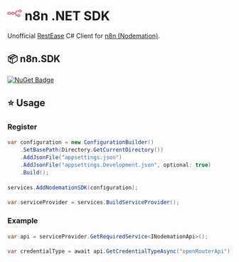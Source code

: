 ﻿# ![Logo](./resources/n8n_32x32.png) n8n .NET SDK
Unofficial [RestEase](https://github.com/canton7/RestEase) C# Client for [n8n (Nodemation)](https://n8n.io).

## 📦 n8n.SDK
[![NuGet Badge](https://img.shields.io/nuget/v/n8n.SDK)](https://www.nuget.org/packages/n8n.SDK)<br>

## ⭐ Usage

### Register

``` c#
var configuration = new ConfigurationBuilder()
    .SetBasePath(Directory.GetCurrentDirectory())
    .AddJsonFile("appsettings.json")
    .AddJsonFile("appsettings.Development.json", optional: true)
    .Build();

services.AddNodemationSDK(configuration);

var serviceProvider = services.BuildServiceProvider();
```

### Example

``` c#
var api = serviceProvider.GetRequiredService<INodemationApi>();

var credentialType = await api.GetCredentialTypeAsync("openRouterApi");
```